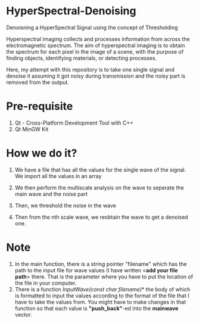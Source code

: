 # HyperSpectral-Denoising
Denoisning a HyperSpectral Signal using the concept of Thresholding

Hyperspectral imaging collects and processes information from across the electromagnetic spectrum. The aim of hyperspectral imaging is to obtain the spectrum for each pixel in the image of a scene, with the purpose of finding objects, identifying materials, or detecting processes.

Here, my attempt with this repository is to take one single signal and denoise it assuming it got noisy during transmission and the noisy part is removed from the output.

# Pre-requisite
1. Qt - Cross-Platform Development Tool with C++
2. Qt MinGW Kit

# How we do it?
1. We have a file that has all the values for the single wave of the signal. We import all the values in an array

2. We then perform the multiscale analysis on the wave to seperate the main wave and the noise part

3. Then, we threshold the noise in the wave

4. Then from the nth scale wave, we reobtain the wave to get a denoised one.

# Note
1. In the main function, there is a string pointer "filename" which has the path to the input file for wave values (I have written <**add your file path**> there. That is the parameter where you have to put the location of the file in your computer.
2. There is a function **InputWave(const char* filename)** the body of which is formatted to input the values according to the format of the file that I have to take the values from. You might have to make changes in that function so that each value is **"push_back"**-ed into the **mainwave** vector.
